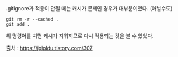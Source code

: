 .gitignore가 적용이 안될 때는 캐시가 문제인 경우가 대부분이였다. (아닐수도)

``` git
git rm -r --cached .
git add .
```

위 명령어를 치면 캐시가 지워지므로 다시 적용되는 것을 볼 수 있었다.

출처 : https://jojoldu.tistory.com/307